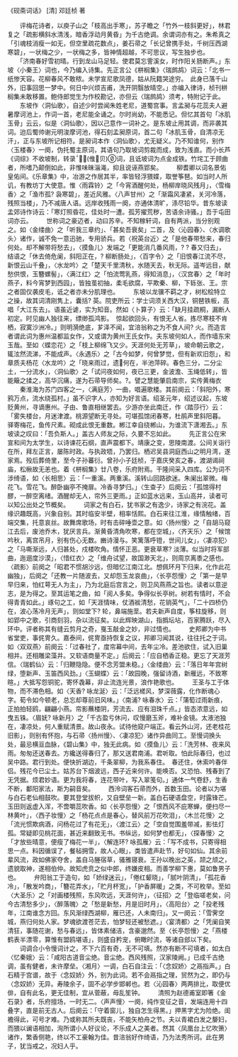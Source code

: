  《砚斋词话》   [清] 邓廷桢 著

  
　　评梅花诗者，以庾子山之「枝高出手寒」，苏子瞻之「竹外一枝斜更好」，林君复之「疏影横斜水清浅，暗香浮动月黄昏」为千古绝调。余谓词亦有之。朱希真之「引魂枝消瘦一如无，但空里疏花数点」，姜石帚之「长记曾携手处，千树压西湖寒碧」，一状梅之少，一状梅之多，皆神情超越，不可思议，写生独步也。
　　「济南春好雪初晴。行到龙山马足轻。使君莫忘霅溪女，时作阳关肠断声。」东坡〈小秦王〉词也，今乃编入诗集。先正言公《栟榈集》〈瑞鹧鸪〉词云：「北书一纸惨天容。花柳春风不敢秾。未学宣尼歌凤德，姑从阮籍哭途穷。　此身已落千山外，旧事回思一梦中。何日中兴烦吉甫，洗开阴翳放晴空。」亦编入律诗，桢刊栟榈集未敢移置。鲍侍郎觉生为作校勘记，亦但云〈瑞鹧鸪〉须考，特附记于此。
　　东坡作〈洞仙歌〉，自述少时尝闻朱姓老尼，道蜀宫事。言孟昶与花蕊夫人避暑摩诃池上，作词一首，老尼能全诵之。尔时尚幼，不能悉记。但忆其首句「冰肌玉骨」云云，似是〈洞仙歌〉，因以己意作一词补之。是东坡止用其调，而非袭其词。迨后蜀帅谢元明浚摩诃池，得石刻孟昶原词，首二句「冰肌玉骨，自清凉无汗」，正与东坡所记相符。是昶词本作〈洞仙歌〉，尤无疑义。乃不知谁何，别作〈玉楼春〉一阕，伪托蜀主原词，其语句乃取坡词剪裁而成，致为浅直。而小长芦《词综》不收坡制，转录(倠贝)词，且诋坡词为点金成铁。竹垞工于顾曲者，所嗜乃颠倒如此，非惟味昧淄渑，抑且说诬燕郢矣。
　　柳耆卿以词名景佑皇佑间。《乐章集》中，冶游之作居其半，率皆轻浮猥媟，取誉筝琶。如当时人所讥，有教坊丁大使意。惟〈雨霖铃〉之「今宵酒醒何处，杨柳岸晓风残月」，〈雪梅香〉之「渔市孤? 袅寒碧」，差近风雅。〈八声甘州〉之「渐霜风凄紧，关河冷落，残照当楼」，乃不减唐人语。远岸收残雨一阕，亦通体清旷，涤尽铅华。昔东坡读孟郊诗作诗云：「寒灯照昏花，佳处时一遭。孤芳擢荒秽，苦语余诗骚。」吾于屯田词亦云。
　　世称词之豪迈者，动曰苏辛。不知稼轩词，自有两派，当分别观之。如〈金缕曲〉之「听我三章约」、「甚矣吾衰矣」二首，及〈沁园春〉、〈水调歌头〉诸作，诚不免一意迅驰，专用骄兵。若〈祝英台近〉之「是他春带愁来，春归何处。却不解带将愁去」，〈摸鱼儿〉发端之「更能消几番风雨，? ? 春又归去」，结语之「休去倚危阑，斜阳正在，? 柳断肠处」，〈百字令〉之「旧恨春江流不尽，新恨云山千叠」，〈水龙吟〉之「楚天千里清秋，水随天去，秋无际。遥岑远目，献愁供恨，玉簪螺髻」，〈满江红〉之「怕流莺乳燕，得知消息」，〈汉宫春〉之「年时燕子，料今宵梦到西园」，皆独茧初抽，柔毛欲腐，平欺秦、柳，下轹张、王。宗之者固仅袭皮毛，诋之者亦未分肌理也。
　　东坡以龙骥不羁之才，树松桧特立之操，故其词清刚隽上，囊括? 英。院吏所云：学士词须关西大汉，铜琶铁板，高唱「大江东去」。语虽近谑，实为知音。然如〈卜算子〉云：「缺月挂疏桐，漏断人初定。时见幽人独往来，缥缈孤鸿影。　惊起欲回头，有恨无人省。拣尽寒枝不肯栖，寂寞沙洲冷。」则明漪绝底，芗泽不闻，宜涪翁称之为不食人间? 火。而造言者谓此词为惠州温都监女作，又或谓为黄州王氏女作。夫东坡何如人，而作墙东宋玉哉。至如〈蝶恋花〉之「枝上柳绵飞又少。天涯何处无芳草」，坡命朝云歌之，辄泫然流涕，不能成声。〈永遇乐〉之「古今如梦，何曾梦觉，但有新欢旧怨」，和章质夫杨花〈水龙吟〉之「晓来雨过，遗何在，半池萍碎。春色三分，二分尘土，一分流水」，〈洞仙歌〉之「试问夜如何，夜已三更，金波澹、玉绳低转」，皆能簸之揉之，高华沉痛，遂为石帚导师矣。?。譬之慧能肇启南宗，实传黄梅衣
　　秦淮海为苏门四客之一，〈满庭芳〉一曲，唱遍歌楼。其前阕云：「斜阳外，寒鸦万点，流水绕孤村。」虽不识字人，亦知为好言语。绍圣元年，绍述议起，东坡贬黄州，寻谪惠州。子由、鲁直相继罢去。少游亦坐此南迁，作〈踏莎行〉云：「雾失楼台，月迷津渡。桃源望断无寻处。可堪孤馆闭春寒，杜鹃声里斜阳暮。　驿寄梅花，鱼传尺素。砌成此恨无重数。郴江幸自绕郴山，为谁流下潇湘去。」东坡读之叹曰：「吾负斯人。」盖古人师友之际，久要不忘如此。
　　先正言公在宋宣和间为太学生，以诗谏花石纲，直声震都下。靖康之变，思陵南渡。公间关诣行在所，拜左正言，屡陈时政。与执政牾，乃罢归。栖迟吴县洞庭西山之明月湾，遂家焉。殁后葬倚里，至今子孙蕃衍。曾孙小子廷桢，于嘉庆癸亥之春，渡湖谒祠庙，松楸故无恙也。着《栟榈集》廿八卷，乐府附焉。干隆间采入四库。公为词不涉绮语，如〈长相思〉云：「一重溪。两重溪。溪转山回路欲迷。朱阑出翠微。梅花飞。雪花飞。醉卧幽亭不掩扉。冷香寻梦归。」〈生查子〉后阕云：「孤馆得村醪，一醉空离绪。酒醒却无人，帘外三更雨。」正如蓝水远来，玉山高并，读者可以知公出处之节概矣。
　　词家之有白石，犹书家之有逸少，诗家之有浣花。盖缘识趣既高，兴象自别。其时临安半壁，相率恬熙。白石来往江淮，缘情触绪，百端交集，托意哀丝。故舞席歌场，时有击碎唾壶之意。如〈扬州慢〉之「自胡马窥江去后，废池乔木，犹厌言兵。渐黄昏清角吹寒，都在空城」，〈齐天乐〉之「候馆吟秋，离宫吊月，别有伤心无数。豳诗漫与。笑篱落呼镫，世间儿女」，〈凄凉犯〉之「马嘶渐远，人归甚处，戍楼吹角。情怀正恶。更衰草寒? 淡薄。似当时将军部曲，迤逦度沙漠」，〈惜红衣〉之「维舟试望，故国渺天北」，则周京离黍之感也。〈疏影〉前阕之「昭君不惯胡沙远，但暗忆江南江北。想佩环月下归来，化作此花幽独」，后阕之「还教一片随波去，又却怨玉龙哀曲」，〈长亭怨慢〉之「第一是早早归来，怕红萼无人为主」，乃为北庭后宫言之，则卫风燕燕之旨也。读者以意逆志，是为得之。至其运笔之曲，如「阅人多矣。争得似长亭树。树若有情时，不会得青青如此。」琢句之工，如「天涯情味，仗酒袚清愁，花销英气」，「二十四桥仍在，波心荡冷月无声」，则如堂下? 轮，鼻端施垩。若夫新声自度，筝柱旋移，则如郢中之歌，引商刻羽，杂以流征矣。以此辉映湖山，指撝坛坫，百家腾跃，尽入环中。评者称其有缝云剪月之奇，戛玉敲金之妙，非过情也。
　　史邦卿为中书省堂吏，事侂冑久。嘉泰间，侂冑亟持恢复之议，邦卿习闻其说，往往托之于词。如〈双双燕〉前阕云：「过春社了，度帘幕中间，去年尘冷。差池欲住，试入旧巢相并。还相雕梁藻井。又软语商量不定。」后阕云：「应自栖香正稳。更忘了天涯芳信。〈瑞鹤仙〉云：「归鞭隐隐。便不念芳盟未稳。」〈金缕曲〉云：「落日年年宫树绿，堕新声、玉笛西风劲。」〈玉蝴蝶〉云：「故园晚，强留诗酒，新雁远，不致寒暄。」大抵写怨铜驼，寄怀毳幕，非止流连光景，浪作艳歌也。
　　王圣与工于体物，而不滞色相。如〈天香? 咏龙涎〉云：「泛远槎风，梦深薇露，化作断魂心字。荀令如今顿老，总忘却尊前旧风味。」〈南浦? 咏春水〉云：「蒲萄过雨新痕，正拍拍轻鸥，翩翩小燕。帘影蘸楼阴，芳流去、应有泪珠千点。」皆态浓意远，如曳五铢。〈眉妩? 咏新月〉之「千古盈亏休问，叹慢磨玉斧，难补金镜。太液池独在，凄凉处，何人重赋清景。故山夜永。试待他窥户端正。看云外山河，还老桂花旧影」，则别有怀抱，与石帚〈扬州慢〉、〈凄凉犯〉诸作异曲同工。至慢词换头处，最忌横亘血脉，《碧山集》中，独无此病。如〈摸鱼儿〉云：「洗芳林、夜来风雨。匆匆还送春去。方纔送得春归了，那又送君南浦。君听取。怕此际春归，也过吴中路。君行到处。便快折湖边，千条翠柳，为我系春住。　春还住，休索吟春伴侣。残花今已尘土。姑苏台下烟波远，西子近来何许。能唤否。又恐怕、残春到了无凭据。烦君妙语。更为我将春，连花带叶，写入翠笺句。」通体一气卷舒，生香不断，鄱阳家法，斯为嗣音矣。
　　西泠词客石帚而外，首数玉田。论者以为堪与白石老仙相鼓吹。要其登堂拔帜，又自壁垒一新。盖白石硬语盘空，时露锋芒。玉田则返虚入浑，不啻嚼蕊吹香。如〈长亭怨慢〉之「恨西风不庇寒蝉，便扫尽一林黄叶」，〈西子妆慢〉之「杨花点点是春心，替风前万花吹泪」，〈木兰花慢〉之「流光惯欺病酒，问杨花过了有花无」，〈渡江云〉之「空自觉围羞带减，影怯灯孤。常疑即见桃花面，甚近来翻致无书。书纵远，如何梦也都无」，〈探春慢〉之「才放些晴意，便瘦了梅花一半」，〈解连环? 咏孤雁〉云：「写不成书，只寄得相思一点。料因循误了，餐毡拥雪，故人心眼」，类皆遣声赴节，好句如仙。其余前辈风流，政如佛家夺舍，盖自马塍宿草，骚雅寝衰。王孙以晚出之英，颉之颃之，遗貌取神，遂相伯仲。故知虎贲之似中郎，终嫌皮相。而善学柳下惠，莫如鲁男子也。
　　弁阳翁工于造句，如「娇绿迷云」，「倦红颦晓」，「腻叶阴清」，「孤花香冷」，「散发吟商」，「簪花弄水」，「贮月杯宽」，「护香屏暖」之类，不可枚举。至如〈大圣乐〉之「对画楼残照，东风吹远，天涯何许」，〈征招〉之「登临嗟老矣，问今古清愁多少」，〈醉落魄〉之「愁是新愁，月是旧时月」，〈高阳台〉之「投老残年，江南谁念方回。东风渐绿西湖柳，雁已还，人未南归」。又一阕云：「雪霁空城，燕归何处人家。梦魂欲渡苍茫去，怕梦轻还被愁遮。」〈宴清都〉之「凭阑自笑清狂，事随花谢，愁与春远」，皆体素储洁，含豪邈然。至〈长亭怨慢〉之「燕楼鹤表半漂零，算惟有盟鸥堪语」，则盛自矜宠，俯瞰时流，等诸自郐以下矣。
　　词调合小令慢词计之，不下六百有奇，无不可填。然亦有断不可填者，如太白〈忆秦娥〉云：「咸阳古道音尘绝。音尘绝。西风残照，汉家陵阙。」已成千古绝调，虽有健者，未许摩垒。〈湘月〉一调，白石自注云：「〈念奴娇〉之鬲指声。」白石精于宫谱，故于〈念奴娇〉外，别为此词。若不会鬲指之理，贸然为之，即仍与〈念奴娇〉无异。寿陵余子，固不必学步邯郸也。若〈沁园春〉两两排比，取便优俳，自有此名，更无佳制，宜从菅蔽，毋乱笙钟。
　　清照为赵德甫室即箸《金石录》者，乐府擅场，一时无二。〈声声慢〉一阕，纯作变征之音，发端连用十四叠字，直是前无古人。后阕云：「守着窗儿，独自怎生得黑。」押黑字尤为险绝。闺襜得此，可号才难。乃或称其所夫既丧，不能矢柏舟之节。夫以青裙白发之嫠妇，而猥以谰语相加，洵所谓小人好议论，不乐成人之美者。然其〈凤凰台上忆吹箫〉诸作，繁香侧艳，终以不工豪翰为佳。昔涪翁好作绮语，乃为法秀所诃。此在男子，犹当戒之，况妇人乎。

 
